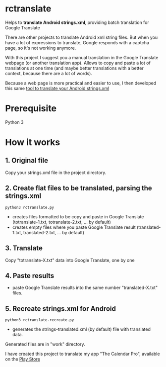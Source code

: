 # rctranslate
Helps to __translate Android strings.xml__, providing batch translation for Google Translate

There are other projects to translate Android xml string files. But when you have a lot of expressions to translate, Google responds with a captcha page, so it's not working anymore.

With this project I suggest you a manual translation in the Google Translate webpage (or another translation app).
Allows to copy and paste a lot of translations at one time (and maybe better translations with a better context, because there are a lot of words).

Because a web page is more practical and easier to use, I then developed this same [tool to translate your Android strings.xml](http://colorofbest.com/en/android-string-translate/)


# Prerequisite
Python 3

# How it works

## 1. Original file

Copy your strings.xml file in the project directory.

## 2. Create flat files to be translated, parsing the strings.xml

```python3 rctranslate.py```

 - creates files formatted to be copy and paste in Google Translate (totranslate-1.txt, totranslate-2.txt, ... by default)
 - creates empty files where you paste Google Translate result (translated-1.txt, translated-2.txt, ... by default)
 
## 3. Translate

Copy "totranslate-X.txt" data into Google Translate, one by one

## 4. Paste results

 - paste Google Translate results into the same number "translated-X.txt" files.

## 5. Recreate strings.xml for Android

```python3 rctranslate-recreate.py```

 - generates the strings-translated.xml (by default) file with translated data.
 
 
 
 Generated files are in "work" directory.
 
 I have created this project to translate my app "The Calendar Pro", available on the [Play Store](https://play.google.com/store/apps/details?id=com.colorofbest.justeuncalendrier.pro)
 
